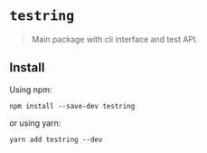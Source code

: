 # `testring`

> Main package with cli interface and test API.

## Install
Using npm:

```
npm install --save-dev testring
```

or using yarn:

```
yarn add testring --dev
```